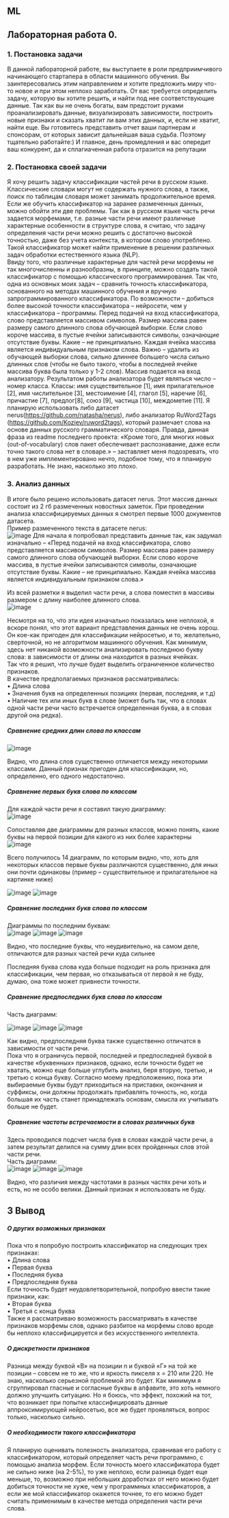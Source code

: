 ## ML
## Лабораторная работа 0.

### 1.	Постановка задачи  
В данной лабораторной работе, вы выступаете в роли предприимчивого начинающего стартапера в области машинного обучения. Вы заинтересовались этим направлением и хотите предложить миру что-то новое и при этом неплохо заработать. От вас требуется определить задачу, которую вы хотите решить, и найти под нее соответствующие данные. Так как вы не очень богаты, вам предстоит руками проанализировать данные, визуализировать зависимости, построить новые признаки и сказать хватит ли вам этих данных, и, если не хватит, найти еще. Вы готовитесь представить отчет ваши партнерам и спонсорам, от которых зависит дальнейшая ваша судьба. Поэтому тщательно работайте:) И главное, день промедления и вас опередит ваш конкурент, да и сплагиаченная работа отразится на репутации  
### 2.	Постановка своей задачи  
Я хочу решить задачу классификации частей речи в русском языке. Классические словари могут не содержать нужного слова, а также, поиск по таблицам словаря может занимать продолжительное время.  Если же обучить классификатор на заранее размеченных данных, можно обойти эти две проблемы. Так как в русском языке часть речи задается морфемами, т.е. разные части речи имеют различные характерные особенности в структуре слова, я считаю, что задачу определения части речи можно решить с достаточно высокой точностью, даже без учета контекста, в котором слово употреблено. Такой классификатор может найти применение в решении различных задач обработки естественного языка (NLP).    
Ввиду того, что различные характерные для частей речи морфемы не так многочисленны и разнообразны, в принципе, можно создать такой классификатор с помощью классического программирования. Так что, одна из основных моих задач – сравнить точность классификатора, основанного на методах машинного обучения и вручную запрограммированного классификатора. По возможности – добиться более высокой точности классификатора – нейросети, чем у классификатора – программы.
Перед подачей на вход классификатора, слово представляется массивом символов. Размер массива равен размеру самого длинного слова обучающей выборки. Если слово короче массива, в пустые ячейки записываются символы, означающие отсутствие буквы. Какие – не принципиально. Каждая ячейка массива является индивидуальным признаком слова. Важно – удалить из обучающей выборки слова, сильно длиннее большего числа сильно длинных слов (чтобы не было такого, чтобы в последней ячейке массива буква была только у 1-2 слов). Массив подается на вход анализатору. Результатом работы анализатора будет являться число – номер класса. Классы: имя существительное [1], имя прилагательное [2], имя числительное [3], местоимение [4], глагол [5], наречие [6], причастие [7], предлог[8], союз [9], частица [10], междометие [11].
Я планирую использовать либо датасет nerus(https://github.com/natasha/nerus), либо анализатор RuWord2Tags (https://github.com/Koziev/ruword2tags), который размечает слова на основе данных русского грамматического словаря. Правда, данная фраза из readme последнего проекта: «Кроме того, для многих новых (out-of-vocabulary) слов пакет обеспечивает распознавание, даже если точно такого слова нет в словаре.» – заставляет меня подозревать, что в нем уже имплементировано нечто, подобное тому, что я планирую разработать. Не знаю, насколько это плохо.   
### 3.  Анализ данных  
В итоге было решено использовать датасет nerus. Этот массив данных состоит из 2 гб размеченных новостных заметок. При проведении анализа классифицируемых данных я смотрел первые 1000 документов датасета.   
Пример размеченного текста в датасете nerus:  
 ![image](https://user-images.githubusercontent.com/70633248/169661918-8837e749-ad66-4bf6-ba90-a5461be0fe57.png)
Для начала я попробовал представить данные так, как задумал изначально – «Перед подачей на вход классификатора, слово представляется массивом символов. Размер массива равен размеру самого длинного слова обучающей выборки. Если слово короче массива, в пустые ячейки записываются символы, означающие отсутствие буквы. Какие – не принципиально. Каждая ячейка массива является индивидуальным признаком слова.»  

Из всей разметки я выделил части речи, а слова поместил в массивы размером с длину наиболее длинного слова.   
 ![image](https://user-images.githubusercontent.com/70633248/169661926-e254d3b7-88c1-447a-950f-19a0d99c6e6f.png)

Несмотря на то, что эти идея изначально показалась мне неплохой, я вскоре понял, что этот вариант представления данных не очень хорош. Он кое-как пригоден для классификации нейросетью, и то, желательно, сверточной, но не алгоритмом машинного обучения. Как минимум, здесь нет никакой возможности анализировать последнюю букву слова: в зависимости от длины она находится в разных ячейках.  
Так что я решил, что лучше будет выделить ограниченное количество признаков.  
В качестве предполагаемых признаков рассматривались:   
•	Длина слова  
•	Значения букв на определенных позициях (первая, последняя, и т.д)  
•	Наличие тех или иных букв в слове (может быть так, что в словах одной части речи часто встречается определенная буква, а в словах другой она редка).   
##### Сравнение средних длин слова по классам  
 ![image](https://user-images.githubusercontent.com/70633248/169661940-81e898ae-dde8-46d4-aa25-5bfa783db270.png)

Видно, что длина слов существенно отличается между некоторыми классами. Данный признак пригоден для классификации, но, определенно, его одного недостаточно.  
##### Сравнение первых букв слова по классам  
Для каждой части речи я составил такую диаграмму:   
 ![image](https://user-images.githubusercontent.com/70633248/169661946-3f379286-2618-4142-bb07-d9434d150db8.png)

Сопоставляя две диаграммы для разных классов, можно понять, какие буквы на первой позиции для какого из них более характерны  
 ![image](https://user-images.githubusercontent.com/70633248/169661951-c90fb393-b40b-4e34-bdff-af2383eb1964.png)

Всего получилось 14 диаграмм, по которым видно, что, хоть для некоторых классов первые буквы различаются существенно, для иных они почти одинаковы (пример – существительное и прилагательное на картинке ниже)  
 
 ![image](https://user-images.githubusercontent.com/70633248/169661956-f7b9b79c-3a39-4110-9a46-31adbe9b8461.png)
![image](https://user-images.githubusercontent.com/70633248/169661963-27fcc8c2-f139-4831-b3a2-53e50781fab2.png)

##### Сравнение последних букв слова по классам  
Диаграммы по последним буквам:  
 ![image](https://user-images.githubusercontent.com/70633248/169661966-aaf77672-6713-49f2-8901-ce6f52af2c82.png)
![image](https://user-images.githubusercontent.com/70633248/169661970-48d8af51-826c-473e-8e8b-67579fe2085c.png)
![image](https://user-images.githubusercontent.com/70633248/169661975-19fa3221-0202-4050-87e8-a3684afef8df.png)

Видно, что последние буквы, что неудивительно, на самом деле, отличаются для разных частей речи куда сильнее  
 
 
Последняя буква слова куда больше подходит на роль признака для классификации, чем первая, но отказываться от первой я не буду, думаю, она тоже может привнести   точности.  

  
##### Сравнение предпоследних букв слова по классам
Часть диаграмм:  
 
 ![image](https://user-images.githubusercontent.com/70633248/169661982-6da702da-0284-4196-b250-3433afa57cf8.png)
![image](https://user-images.githubusercontent.com/70633248/169661992-85c267e5-df66-408e-827b-3a9ecd0ae922.png)
![image](https://user-images.githubusercontent.com/70633248/169661995-a147991a-e468-4dcc-9f60-34078e4a65c3.png)

 
Как видно, предпоследняя буква также существенно отличатся в зависимости от части речи.  
Пока что я ограничусь первой, последней и предпоследней буквой в качестве «буквенных» признаков, однако, если точности будет не хватать, можно еще больше углубить анализ, беря вторую, третью, и третью с конца букву. Согласно моему предположению, пока эти выбираемые буквы будут приходиться на приставки, окончания и суффиксы, они должны продолжать прибавлять точность, но, когда большая их часть станет принадлежать основам, смысла их учитывать больше не будет.   
##### Сравнение частоты встречаемости в словах различных букв  
Здесь проводился подсчет числа букв в словах каждой части речи, а затем результат делился на сумму длин всех пройденных слов этой части речи.  
Часть диаграмм:  
 ![image](https://user-images.githubusercontent.com/70633248/169661997-4b804e23-437f-4c89-9abb-39c513a06633.png)
![image](https://user-images.githubusercontent.com/70633248/169662001-c4586168-b60c-4fce-abd6-130fcbe0721f.png)
![image](https://user-images.githubusercontent.com/70633248/169662003-7ac07d85-d995-476a-aecf-0e6bc9532ea3.png)
 
Видно, что различия между частотами в разных частях речи хоть и есть, но не особо велики. Данный признак я использовать не буду.  
## 3	Вывод   
##### О других возможных признаках  
Пока что я попробую построить классификатор на следующих трех признаках:  
•	Длина слова  
•	Первая буква   
•	Последняя буква  
•	Предпоследняя буква  
Если точность будет неудовлетворительной, попробую ввести такие признаки, как:  
•	Вторая буква  
•	Третья с конца буква  
Также я рассматриваю возможность рассматривать в качестве признаков морфемы слов, однако разбитое на морфемы слово вроде бы неплохо классифицируется и без искусственного интеллекта.  
##### О дискретности признаков  
Разница между буквой «В» на позиции n и буквой «Г» на той же позиции – совсем не то же, что и яркость пикселя x = 210 или 220. Не знаю, насколько серьезной проблемой это будет. Как минимум я сгруппировал гласные и согласные буквы в алфавите, это хоть немного должно улучшить ситуацию. Но я боюсь, что эффект, похожий на тот, что возникает при попытке классифицировать данные аппроксимирующей нейросетью, все же будет проявляться, вопрос только, насколько сильно.
##### О необходимости такого классификатора  
Я планирую оценивать полезность анализатора, сравнивая его работу с классификатором, который определяет часть речи программно, с помощью анализа морфем.
Если точность моего классификатора будет не сильно ниже (на 2-5%), то уже неплохо, если разница будет еще меньше, то, возможно при небольших доработках от него можно будет добиться точности не хуже, чем у программных классификаторов, а если же мой классификатор окажется точнее, то его можно будет считать применимым в качестве метода определения части речи слова. 
